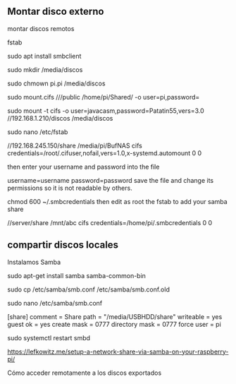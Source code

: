 
## Montar disco externo



montar discos remotos

fstab

sudo apt install smbclient


sudo mkdir /media/discos

sudo chmown pi.pi /media/discos



sudo mount.cifs //<IP>/public /home/pi/Shared/ -o user=pi,password=<PW>

sudo mount -t cifs -o user=javacasm,password=Patatin55,vers=3.0 //192.168.1.210/discos /media/discos


sudo nano /etc/fstab



//192.168.245.150/share   /media/pi/BufNAS    cifs   credentials=/root/.cifuser,nofail,vers=1.0,x-systemd.automount 0 0


then enter your username and password into the file

username=username
password=password
save the file and change its permissions so it is not readable by others.

chmod 600 ~/.smbcredentials
then edit as root the fstab to add your samba share

//server/share  /mnt/abc cifs credentials=/home/pi/.smbcredentials  0  0


## compartir discos locales


Instalamos Samba


sudo apt-get install samba samba-common-bin



sudo cp /etc/samba/smb.conf /etc/samba/smb.conf.old


sudo nano /etc/samba/smb.conf



[share]
comment = Share
path = "/media/USBHDD/share"
writeable = yes
guest ok = yes
create mask = 0777
directory mask = 0777
force user = pi


sudo systemctl restart smbd


https://lefkowitz.me/setup-a-network-share-via-samba-on-your-raspberry-pi/


Cómo acceder remotamente a los discos exportados


